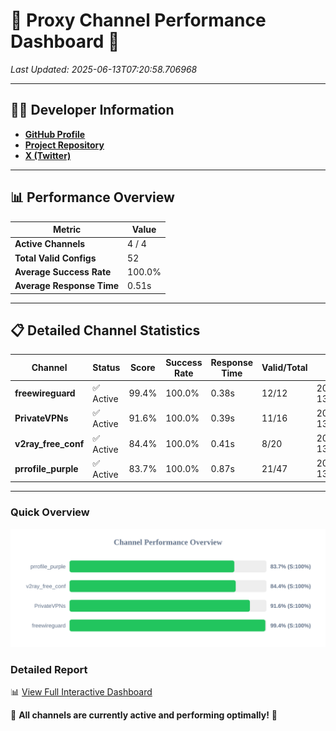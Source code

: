 # 🌟 Proxy Channel Performance Dashboard 🌟

_Last Updated: 2025-06-13T07:20:58.706968_

---

## 👩‍💻 Developer Information

- **[GitHub Profile](https://github.com/4n0nymou3)**  
- **[Project Repository](https://github.com/4n0nymou3/multi-proxy-config-fetcher)**  
- **[X (Twitter)](https://x.com/4n0nymou3)**  

---

## 📊 Performance Overview

| Metric                | Value       |
|-----------------------|-------------|
| **Active Channels**   | 4 / 4       |
| **Total Valid Configs** | 52          |
| **Average Success Rate** | 100.0%      |
| **Average Response Time** | 0.51s       |

---

## 📋 Detailed Channel Statistics

| Channel          | Status     | Score  | Success Rate | Response Time | Valid/Total | Last Success               |
|------------------|------------|--------|--------------|---------------|-------------|----------------------------|
| **freewireguard**  | ✅ Active  | 99.4%  | 100.0% | 0.38s         | 12/12       | 2025-06-13T07:20:58.705038 |
| **PrivateVPNs**  | ✅ Active  | 91.6%  | 100.0% | 0.39s         | 11/16       | 2025-06-13T07:20:58.298926 |
| **v2ray_free_conf**  | ✅ Active  | 84.4%  | 100.0% | 0.41s         | 8/20       | 2025-06-13T07:20:57.872212 |
| **prrofile_purple**  | ✅ Active  | 83.7%  | 100.0% | 0.87s         | 21/47       | 2025-06-13T07:20:57.415312 |

---

### Quick Overview
<div align="center">
  <a href="https://raw.githubusercontent.com/nullluser/NullRepo/refs/heads/main/assets/channel_stats_chart.svg">
    <img src="https://raw.githubusercontent.com/nullluser/NullRepo/refs/heads/main/assets/channel_stats_chart.svg" alt="Source Performance Statistics" width="800">
  </a>
</div>

### Detailed Report
📊 [View Full Interactive Dashboard](https://htmlpreview.github.io/?https://github.com/nullluser/NullRepo/blob/main/assets/performance_report.html)

🎉 **All channels are currently active and performing optimally!** 🎉
